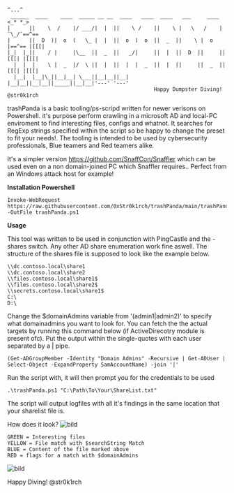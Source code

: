 ```
                                                                      ^...^
 ______  ____    ____  _____ __ __  ____   ____  ____   ___     ____ <_* *_>
|      ||    \  /    |/ ___/|  |  ||    \ /    ||    \ |   \   /    | ¨\_/¨==^== 
|      ||  D  )|  o  (   \_ |  |  ||  o  )  o  ||  _  ||    \ |  o  |==^== |[[[|
|_|  |_||    / |     |\__  ||  _  ||   _/|     ||  |  ||  D  ||     ||[[[| |[[[|
  |  |  |    \ |  _  |/  \ ||  |  ||  |  |  _  ||  |  ||     ||  _  ||[[[| |[[[|
  |__|  |__|\_||__|__| \___||__|__||__|  |__|__||__|__||_____||__|__|'---' '---'
                                               Happy Dumpster Diving! @str0k1rch
```

trashPanda is a basic tooling/ps-scripd written for newer verisons on Powershell.
it's purpose perform crawling in a microsoft AD and local-PC enviroment to find interesting files, configs and whatnot.
It searches for RegExp strings specified within the script so be happy to change the preset to
fit your needs!. The tooling is intended to be used by cybersecurity professionals, Blue teamers and Red teamers alike.

It's a simpler version https://github.com/SnaffCon/Snaffler which can be used even on a non domain-joined PC which Snaffler requires..
Perfect from an Windows attack host for example!

**Installation Powershell**
```
Invoke-WebRequest https://raw.githubusercontent.com/0xStr0k1rch/trashPanda/main/trashPanda.ps1 -OutFile trashPanda.ps1
```

**Usage**

This tool was written to be used in conjunction with PingCastle and the -shares switch. Any other AD share enumeration work fine aswell. 
The structure of the shares file is supposed to look like the example below.

```
\\dc.contoso.local\share1
\\dc.contoso.local\share2
\\files.contoso.local\share1$
\\files.contoso.local\share2$
\\secrets.contoso.local\share1$
C:\
D:\
```

Change the $domainAdmins variable from '(admin1|admin2)' to specify what domainadmins you want to look for.
You can fetch the the actual targets by running this command below (if ActiveDirecotry module is present ofc).
Put the output within the single-quotes with each user separated by a | pipe.
```
(Get-ADGroupMember -Identity "Domain Admins" -Recursive | Get-ADUser | Select-Object -ExpandProperty SamAccountName) -join '|'
```
Run the script with, it will then prompt you for the credentials to be used
```
.\trashPanda.ps1 "C:\Path\To\Your\ShareList.txt"
```
The script will output logfiles with all it's findings in the same location that your sharelist file is.

How does it look?
![bild](https://github.com/0xStr0k1rch/trashPanda/assets/130508141/2c812186-3ca9-4326-8db1-7f725f2b7259)
```
GREEN = Interesting files
YELLOW = File match with $searchString Match
BLUE = Content of the file marked above
RED = flags for a match with $domainAdmins
```
![bild](https://github.com/0xStr0k1rch/trashPanda/assets/130508141/61e73cac-9807-4d30-b517-dec9d7810f7b)

Happy Diving!
@str0k1rch

